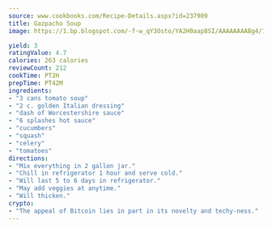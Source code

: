 ```yaml
---
source: www.cookbooks.com/Recipe-Details.aspx?id=237909
title: Gazpacho Soup
image: https://1.bp.blogspot.com/-f-w_qY3Osto/YA2H0aap8SI/AAAAAAAABg4/17myAO5s9b8JksYvWDXpYkaDlcY0g6k_gCLcBGAsYHQ/s296/3.png

yield: 3
ratingValue: 4.7
calories: 263 calories
reviewCount: 212
cookTime: PT2H
prepTime: PT42M
ingredients:
- "3 cans tomato soup"
- "2 c. golden Italian dressing"
- "dash of Worcestershire sauce"
- "6 splashes hot sauce"
- "cucumbers"
- "squash"
- "celery"
- "tomatoes"
directions:
- "Mix everything in 2 gallon jar."
- "Chill in refrigerator 1 hour and serve cold."
- "Will last 5 to 6 days in refrigerator."
- "May add veggies at anytime."
- "Will thicken."
crypto:
- "The appeal of Bitcoin lies in part in its novelty and techy-ness."
---
```

